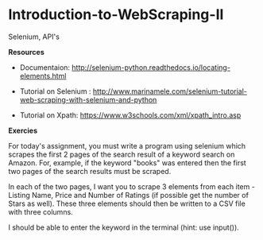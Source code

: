 # Introduction-to-WebScraping-II
Selenium, API's

**Resources**

- Documentaion: http://selenium-python.readthedocs.io/locating-elements.html

- Tutorial on Selenium : http://www.marinamele.com/selenium-tutorial-web-scraping-with-selenium-and-python

- Tutorial on Xpath: https://www.w3schools.com/xml/xpath_intro.asp

**Exercies**

For today's assignment, you must write a program using selenium which scrapes the first 2 pages of the search result of a keyword search on Amazon. For, example, if the keyword "books" was entered then the first two pages of the search results must be scraped.

In each of the two pages, I want you to scrape 3 elements from each item - Listing Name, Price and Number of Ratings (if possible get the number of Stars as well). These three elements should then be written to a CSV file with three columns.

I should be able to enter the keyword in the terminal (hint: use input()).


